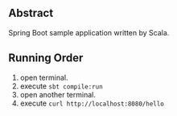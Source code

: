 ## Abstract
Spring Boot sample application written by Scala.

## Running Order
1. open terminal.
1. execute ```sbt compile:run```
1. open another terminal.
1. execute ```curl http://localhost:8080/hello```